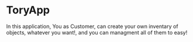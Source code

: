 # ToryApp
In this application, You as Customer, can create your own inventary of objects, whatever you want!, and you can managment all of them to easy!
